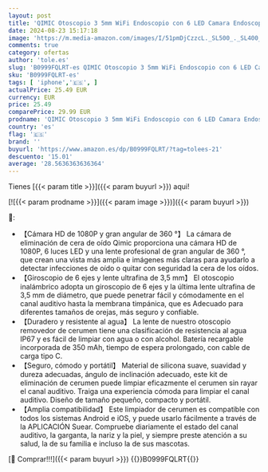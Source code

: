 ```yaml
---
layout: post
title: 'QIMIC Otoscopio 3 5mm WiFi Endoscopio con 6 LED Camara Endoscopica Inalámbrico  Kit de Limpiador de Oídos para Eliminación de Cerumen para iPhone  Tabletas y Android'
date: 2024-08-23 15:17:18
image: 'https://m.media-amazon.com/images/I/51pmDjCzzcL._SL500_._SL400_.jpg'
comments: true
category: ofertas
author: 'tole.es'
slug: 'B0999FQLRT-es QIMIC Otoscopio 3 5mm WiFi Endoscopio con 6 LED Camara...'
sku: 'B0999FQLRT-es'
tags: [ 'iphone','🇪🇸', ]
actualPrice: 25.49 EUR
currency: EUR
price: 25.49
comparePrice: 29.99 EUR
prodname: 'QIMIC Otoscopio 3 5mm WiFi Endoscopio con 6 LED Camara Endoscopica Inalámbrico  Kit de Limpiador de Oídos para Eliminación de Cerumen para iPhone  Tabletas y Android'
country: 'es'
flag: '🇪🇸'
brand: ''
buyurl: 'https://www.amazon.es/dp/B0999FQLRT/?tag=tolees-21'
descuento: '15.01'
average: '28.5636363636364'
---
```


Tienes [{{< param title >}}]({{< param buyurl >}}) aqui!

[![{{< param prodname >}}]({{< param image >}})]({{< param buyurl >}})

🔎:

- 【Cámara HD de 1080P y gran angular de 360 ​​°】 La cámara de eliminación de cera de oído Qimic proporciona una cámara HD de 1080P, 6 luces LED y una lente profesional de gran angular de 360 ​​°, que crean una vista más amplia e imágenes más claras para ayudarlo a detectar infecciones de oído o quitar con seguridad la cera de los oídos.
- 【Giroscopio de 6 ejes y lente ultrafina de 3,5 mm】 El otoscopio inalámbrico adopta un giroscopio de 6 ejes y la última lente ultrafina de 3,5 mm de diámetro, que puede penetrar fácil y cómodamente en el canal auditivo hasta la membrana timpánica, que es Adecuado para diferentes tamaños de orejas, más seguro y confiable.
- 【Duradero y resistente al agua】 La lente de nuestro otoscopio removedor de cerumen tiene una clasificación de resistencia al agua IP67 y es fácil de limpiar con agua o con alcohol. Batería recargable incorporada de 350 mAh, tiempo de espera prolongado, con cable de carga tipo C.
- 【Seguro, cómodo y portátil】 Material de silicona suave, suavidad y dureza adecuadas, ángulo de inclinación adecuado, este kit de eliminación de cerumen puede limpiar eficazmente el cerumen sin rayar el canal auditivo. Traiga una experiencia cómoda para limpiar el canal auditivo. Diseño de tamaño pequeño, compacto y portátil.
- 【Amplia compatibilidad】 Este limpiador de cerumen es compatible con todos los sistemas Android e iOS, y puede usarlo fácilmente a través de la APLICACIÓN Suear. Compruebe diariamente el estado del canal auditivo, la garganta, la nariz y la piel, y siempre preste atención a su salud, la de su familia e incluso la de sus mascotas.

[🛒 Comprar!!!]({{< param buyurl >}})
{{<world>}}B0999FQLRT{{</world>}}

